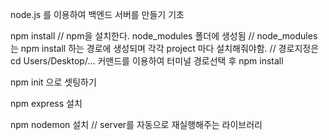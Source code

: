 node.js 를 이용하여 백엔드 서버를 만들기 기초

npm install     // npm을 설치한다. node_modules 폴더에 생성됨
                // node_modules 는 npm install 하는 경로에 생성되며 각각 project 마다 설치해줘야함.
                // 경로지정은 cd Users/Desktop/... 커맨드를 이용하여 터미널 경로선택 후 npm install


npm init 으로 셋팅하기

npm express 설치


npm nodemon 설치 // server를 자동으로 재실행해주는 라이브러리
